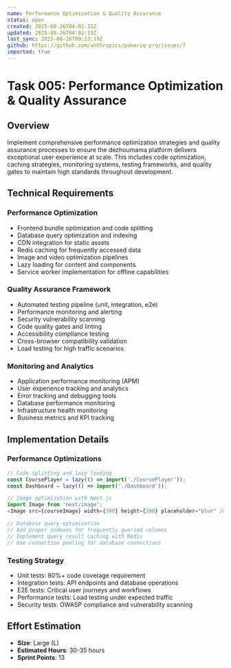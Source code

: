 ```yaml
---
name: Performance Optimization & Quality Assurance
status: open
created: 2025-08-26T04:02:15Z
updated: 2025-08-26T04:02:15Z
last_sync: 2025-08-26T09:23:19Z
github: https://github.com/anthropics/pokeriq-pro/issues/7
imported: true
---
```


# Task 005: Performance Optimization & Quality Assurance

## Overview

Implement comprehensive performance optimization strategies and quality assurance processes to ensure the dezhoumama platform delivers exceptional user experience at scale. This includes code optimization, caching strategies, monitoring systems, testing frameworks, and quality gates to maintain high standards throughout development.

## Technical Requirements

### Performance Optimization
- Frontend bundle optimization and code splitting
- Database query optimization and indexing
- CDN integration for static assets
- Redis caching for frequently accessed data
- Image and video optimization pipelines
- Lazy loading for content and components
- Service worker implementation for offline capabilities

### Quality Assurance Framework  
- Automated testing pipeline (unit, integration, e2e)
- Performance monitoring and alerting
- Security vulnerability scanning
- Code quality gates and linting
- Accessibility compliance testing
- Cross-browser compatibility validation
- Load testing for high traffic scenarios

### Monitoring and Analytics
- Application performance monitoring (APM)
- User experience tracking and analytics
- Error tracking and debugging tools
- Database performance monitoring
- Infrastructure health monitoring
- Business metrics and KPI tracking

## Implementation Details

### Performance Optimizations
```typescript
// Code splitting and lazy loading
const CoursePlayer = lazy(() => import('./CoursePlayer'));
const Dashboard = lazy(() => import('./Dashboard'));

// Image optimization with Next.js
import Image from 'next/image';
<Image src={courseImage} width={300} height={200} placeholder="blur" />

// Database query optimization
// Add proper indexes for frequently queried columns
// Implement query result caching with Redis
// Use connection pooling for database connections
```

### Testing Strategy
- Unit tests: 80%+ code coverage requirement
- Integration tests: API endpoints and database operations
- E2E tests: Critical user journeys and workflows
- Performance tests: Load testing under expected traffic
- Security tests: OWASP compliance and vulnerability scanning

## Effort Estimation
- **Size**: Large (L)  
- **Estimated Hours**: 30-35 hours
- **Sprint Points**: 13